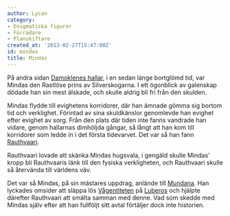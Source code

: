 ```yaml
---
author: Lycan
category:
- Enigmatiska figurer
- Förrädare
- Planskiftare
created_at: '2013-02-27T15:47:00Z'
id: mindas
title: Mindas
---
```

På andra sidan [Damoklenes hallar], i en sedan länge bortglömd tid, var Mindas den Rastlöse prins av Silverskogarna. I ett ögonblick av galenskap dödade han sin mest älskade, och skulle aldrig bli fri från den skulden.

Mindas flydde till evighetens korridorer, där han ämnade gömma sig bortom tid och verklighet. Förintad av sina skuldkänslor genomlevde han evighet efter evighet av sorg. Från den plats där tiden inte fanns vandrade han vidare, genom hallarnas dimhöljda gångar, så långt att han kom till korridorer som ledde in i det första tidevarvet. Det var så han fann [Rauthvaari].

Rauthvaari lovade att skänka Mindas hugsvala, i gengäld skulle Mindas' kropp bli Rauthvaaris länk till den fysiska verkligheten, och Rauthvaari skulle så återvända till världens väv.

Det var så Mindas, på sin mästares uppdrag, anlände till [Mundana]. Han lyckades omsider att släppa lös [Vågentiteten] på [Luberos] och hjälpte därefter Rauthvaari att smälta samman med denne. Vad som skedde med Mindas själv efter att han fullföljt sitt avtal förtäljer dock inte historien.

  [Damoklenes hallar]: Damoklenes_hallar
  [Rauthvaari]: Rauthvaari
  [Mundana]: Mundana
  [Vågentiteten]: Vågentiteten
  [Luberos]: Luberos